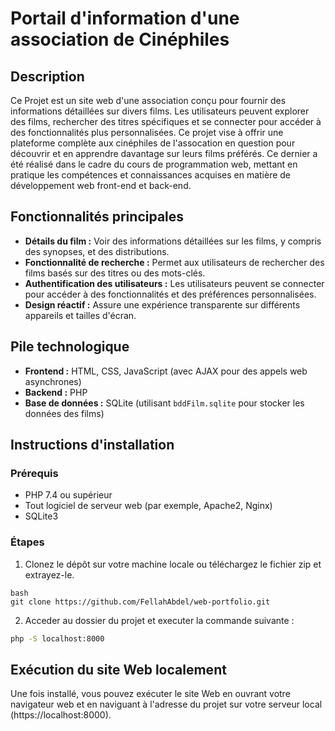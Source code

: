 
# Portail d'information d'une association de Cinéphiles

## Description

Ce Projet est un site web d'une association conçu pour fournir des informations détaillées sur divers films. Les utilisateurs peuvent explorer des films, rechercher des titres spécifiques et se connecter pour accéder à des fonctionnalités plus personnalisées. Ce projet vise à offrir une plateforme complète aux cinéphiles de l'assocation en question pour découvrir et en apprendre davantage sur leurs films préférés. Ce dernier a été réalisé dans le cadre du cours de programmation web, mettant en pratique les compétences et connaissances acquises en matière de développement web front-end et back-end.

## Fonctionnalités principales
- **Détails du film :** Voir des informations détaillées sur les films, y compris des synopses, et des distributions.
- **Fonctionnalité de recherche :** Permet aux utilisateurs de rechercher des films basés sur des titres ou des mots-clés.
- **Authentification des utilisateurs :** Les utilisateurs peuvent se connecter pour accéder à des fonctionnalités et des préférences personnalisées.
- **Design réactif :** Assure une expérience transparente sur différents appareils et tailles d'écran.

## Pile technologique
- **Frontend :** HTML, CSS, JavaScript (avec AJAX pour des appels web asynchrones)
- **Backend :** PHP
- **Base de données :** SQLite (utilisant `bddFilm.sqlite` pour stocker les données des films)

## Instructions d'installation

### Prérequis
- PHP 7.4 ou supérieur
- Tout logiciel de serveur web (par exemple, Apache2, Nginx)
- SQLite3

### Étapes
1. Clonez le dépôt sur votre machine locale ou téléchargez le fichier zip et extrayez-le.

```
bash
git clone https://github.com/FellahAbdel/web-portfolio.git
```

2. Acceder au dossier du projet et executer la commande suivante :

```bash
php -S localhost:8000
```

## Exécution du site Web localement
Une fois installé, vous pouvez exécuter le site Web en ouvrant votre navigateur web et en naviguant à l'adresse du projet sur votre serveur local (https://localhost:8000).
